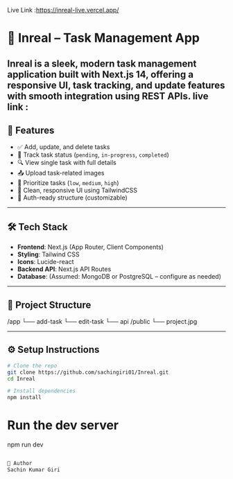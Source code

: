 Live Link :https://inreal-live.vercel.app/
# 📝 Inreal – Task Management App

Inreal is a sleek, modern task management application built with **Next.js 14**, offering a responsive UI, task tracking, and update features with smooth integration using REST APIs.
live link : 
---

## 🚀 Features

- ✅ Add, update, and delete tasks
- 📅 Track task status (`pending`, `in-progress`, `completed`)
- 🔍 View single task with full details
- 📤 Upload task-related images
- 🧠 Prioritize tasks (`low`, `medium`, `high`)
- 🎨 Clean, responsive UI using TailwindCSS
- 🔐 Auth-ready structure (customizable)

---

## 🛠️ Tech Stack

- **Frontend**: Next.js (App Router, Client Components)
- **Styling**: Tailwind CSS
- **Icons**: Lucide-react
- **Backend API**: Next.js API Routes
- **Database**: (Assumed: MongoDB or PostgreSQL – configure as needed)

---

## 📁 Project Structure
/app
└── add-task
└── edit-task
└── api
/public
└── project.jpg



---

## ⚙️ Setup Instructions

```bash
# Clone the repo
git clone https://github.com/sachingiri01/Inreal.git
cd Inreal

# Install dependencies
npm install
```

# Run the dev server
npm run dev
```bash

🙌 Author
Sachin Kumar Giri
```
